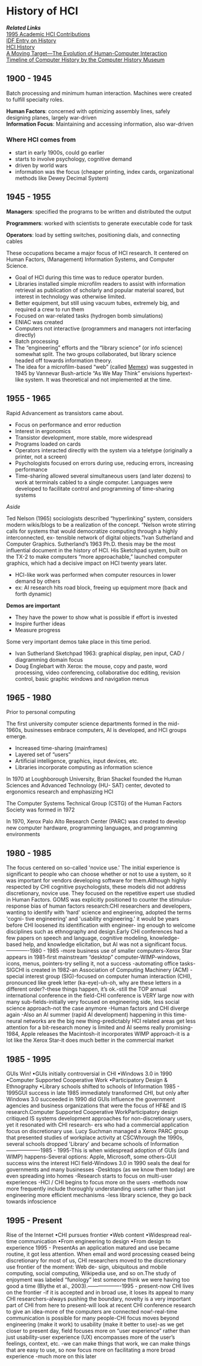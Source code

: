 # History of HCI  

***Related Links***  
[1995 Academic HCI Contributions](https://www.cs.cmu.edu/~amulet/papers/uihistory.tr.html)  
[IDF Entry on History](https://www.interaction-design.org/literature/book/the-encyclopedia-of-human-computer-interaction-2nd-ed/human-computer-interaction-brief-intro)  
[HCI History](http://desarrolloweb.dlsi.ua.es/cursos/2015/hci/history-of-hci)  
[A Moving Target—The Evolution of Human-Computer Interaction](https://www.microsoft.com/en-us/research/wp-content/uploads/2017/01/HCIhandbook3rd.pdf)  
[Timeline of Computer History by the Computer History Museum](https://www.computerhistory.org/timeline/computers/)


## 1900 - 1945  

Batch processing and minimum human interaction. Machines were created to fulfill specialty roles.

**Human Factors**: concerned with optimizing assembly lines, safely designing planes, largely war-driven  
**Information Focus**: Maintaining and accessing information, also war-driven  

### Where HCI comes from  
- start in early 1900s, could go earlier  
- starts to involve psychology, cognitive demand  
- driven by world wars  
- information was the focus (cheaper printing, index cards, organizational methods like Dewey Decimal System)  


## 1945 - 1955  

**Managers**: specified the programs to be written and distributed the output

**Programmers**: worked with scientists to generate executable code for task

**Operators**: load by setting switches, positioning dials, and connecting cables

These occupations became a major focus of HCI research. It centered on Human Factors, (Management) Information Systems, and Computer Science.

- Goal of HCI during this time was to reduce operator burden.
- Libraries installed simple microfilm readers to assist with information retrieval as publication of scholarly and popular material soared, but interest in technology was otherwise limited.
- Better equipment, but still using vacuum tubes, extremely big, and required a crew to run them
- Focused on war-related tasks (hydrogen bomb simulations)
- ENIAC was created
- Computers not interactive (programmers and managers not interfacing directly)
- Batch processing
- The “engineering” efforts and the “library science” (or info science) somewhat split. The two groups collaborated, but library science headed off towards information theory.
- The idea for a microfilm-based “web” (called [Memex](https://en.wikipedia.org/wiki/Memex)) was suggested in 1945 by Vannevar Bush-article “As We May Think” envisions hypertext-like system. It was theoretical and not implemented at the time.


## 1955 - 1965

Rapid Advancement as transistors came about.

- Focus on performance and error reduction
- Interest in ergonomics
- Transistor development, more stable, more widespread
- Programs loaded on cards
- Operators interacted directly with the system via a teletype (originally a printer, not a screen)
- Psychologists focused on errors during use, reducing errors, increasing performance
- Time-sharing allowed several simultaneous users (and later dozens) to work at terminals cabled to a single computer. Languages were developed to facilitate control and programming of time-sharing systems

*Aside*

Ted Nelson (1965) sociologists described “hyperlinking” system, considers modern wikis/blogs to be a realization of the concept. “Nelson wrote stirring calls for systems that would democratize computing through a highly interconnected, ex- tensible network of digital objects.”Ivan Sutherland and Computer Graphics. Sutherland’s 1963 Ph.D. thesis may be the most influential document in the history of HCI. His Sketchpad system, built on the TX-2 to make computers “more approachable,” launched computer graphics, which had a decisive impact on HCI twenty years later.

- HCI-like work was performed when computer resources in lower demand by others
 - ex: AI research hits road block, freeing up equipment more (back and forth dynamic)

**Demos are important**

- They have the power to show what is possible if effort is invested
- Inspire further ideas
- Measure progress

Some very important demos take place in this time period.

- Ivan Sutherland Sketchpad 1963: graphical display, pen input, CAD / diagramming domain focus
- Doug Englebart with Xerox: the mouse, copy and paste, word processing, video conferencing, collaborative doc editing, revision control, basic graphic windows and navigation menus


## 1965 - 1980

Prior to personal computing

The first university computer science departments formed in the mid-1960s, businesses embrace computers, AI is developed, and HCI groups emerge.

- Increased time-sharing (mainframes)
- Layered set of “users”
- Artificial intelligence, graphics, input devices, etc.
- Libraries incorporate computing as information science

In 1970 at Loughborough University, Brian Shackel founded the Human Sciences and Advanced Technology (HU- SAT) center, devoted to ergonomics research and emphasizing HCI

The Computer Systems Technical Group (CSTG) of the Human Factors Society was formed in 1972

In 1970, Xerox Palo Alto Research Center (PARC) was created to develop new computer hardware, programming languages, and programming environments


## 1980 - 1985

The focus centered on so-called 'novice use.' The initial experience is significant to people who can choose whether or not to use a system, so it was important for vendors developing software for them.Although highly respected by CHI cognitive psychologists, these models did not address discretionary, novice use. They focused on the repetitive expert use studied in Human Factors. GOMS was explicitly positioned to counter the stimulus-response bias of human factors research:CHI researchers and developers, wanting to identify with 'hard' science and engineering, adopted the terms 'cogni- tive engineering' and 'usability engineering.'  it would be years before CHI loosened its identification with engineer- ing enough to welcome disciplines such as ethnography and design.Early CHI conferences had a few papers on speech and language, cognitive modeling, knowledge- based help, and knowledge elicitation, but AI was not a significant focus.————-1980 - 1985
-more business use of smaller computers-Xerox Star appears in 1981-first mainstream “desktop” computer-WIMP-windows, icons, menus, pointers-try selling it, not a success -automating office tasks-SIGCHI is created in 1982-an Association of Computing Machinery (ACM) -special interest group (SIG)-focused on computer human interaction (CHI), pronounced like greek letter (ka-eye)-uh-oh, why are these letters in a different order?-these things happen, it’s ok.-still the TOP annual international conference in the field-CHI conference is VERY large now with many sub-fields-initially very focused on engineering side, less social science approach-not the case anymore -Human factors and CHI diverge again  -Also an AI summer (rapid AI development) happening in this time-neural networks are the big new thing-predictably HCI related areas get less attention for a bit-research money is limited and AI seems really promising-1984, Apple releases the Macintosh-it incorporates WIMP approach-it is a lot like the Xerox Star-it does much better in the commercial market

## 1985 - 1995

GUIs Win! •GUIs initially controversial in CHI •Windows 3.0 in 1990 •Computer Supported Cooperative Work  •Participatory Design & Ethnography •Library schools shifted to schools of Information 1985 - 1995GUI success in late 1985 immediately transformed CHI, but only after Windows 3.0 succeeded in 1990 did GUIs influence the government agencies and business organizations that were the focus of HF&E and IS research.Computer Supported Cooperative WorkParticipatory design critiqued IS systems development approaches for non-discretionary users, yet it resonated with CHI research- ers who had a commercial application focus on discretionary use. Lucy Suchman managed a Xerox PARC group that presented studies of workplace activity at CSCWhrough the 1990s, several schools dropped 'Library' and became schools of Information ——————-1985 - 1995-This is when widespread adoption of GUIs (and WIMP) happens-Several options: Apple, Microsoft, some others-GUI success wins the interest HCI field-Windows 3.0 in 1990 seals the deal for governments and many businesses
-Desktops (as we know them today) are even spreading into homes -Research starts to focus on multi-user experiences -HCI / CHI begins to focus more on the users -methods now more frequently include thoroughly understanding users rather than just engineering more efficient mechanisms -less library science, they go back towards infoscience


## 1995 - Present

Rise of the Internet •CHI pursues frontier •Web content •Widespread real-time communication •From engineering to design •From design to experience 1995 - PresentAs an application matured and use became routine, it got less attention. When email and word processing ceased being discretionary for most of us, CHI researchers moved to the discretionary use frontier of the moment: Web de- sign, ubiquitous and mobile computing, social computing, Wikipedia use, and so on.The study of enjoyment was labeled “funology” lest someone think we were having too good a time (Blythe et al., 2003).——————-1995 - present-now CHI lives on the frontier -if it is accepted and in broad use, it loses its appeal to many CHI researchers-always pushing the boundary, novelty is a very important part of CHI from here to present-will look at recent CHI conference research to give an idea-more of the computers are connected now!-real-time communication is possible for many people-CHI focus moves beyond engineering (make it work) to usability (make it better to use)-as we get closer to present day, field focuses more on “user experience” rather than just usability-user experience (UX) encompasses more of the user’s feelings, context, etc.
-we can make things that work, we can make things that are easy to use, so now focus more on facilitating a more broad experience -much more on this later
